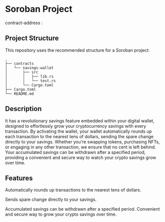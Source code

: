# Soroban Project
contract-address : 
## Project Structure

This repository uses the recommended structure for a Soroban project:
```text
.
├── contracts
│   └── savings-wallet
│       ├── src
│       │   ├── lib.rs
│       │   └── test.rs
│       └── Cargo.toml
├── Cargo.toml
└── README.md
```

## Description

It has a revolutionary savings feature embedded within your digital wallet, designed to effortlessly grow your cryptocurrency savings with every transaction. By activating the wallet, your wallet automatically rounds up each transaction to the nearest tens of dollars, sending the spare change directly to your savings. Whether you're swapping tokens, purchasing NFTs, or engaging in any other transaction, we ensure that no cent is left behind. Your accumulated savings can be withdrawn after a specified period, providing a convenient and secure way to watch your crypto savings grow over time. 

## Features

Automatically rounds up transactions to the nearest tens of dollars.

Sends spare change directly to your savings.

Accumulated savings can be withdrawn after a specified period.
Convenient and secure way to grow your crypto savings over time.
